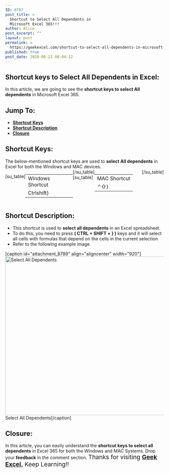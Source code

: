 ```yaml
---
ID: 8787
post_title: >
  Shortcut to Select All Dependents in
  Microsoft Excel 365!!!
author: Alice
post_excerpt: ""
layout: post
permalink: >
  https://geekexcel.com/shortcut-to-select-all-dependents-in-microsoft-excel-365/
published: true
post_date: 2020-06-22 08:04:12
---
```

<h2>Shortcut keys to Select All Dependents in Excel:</h2>
In this article, we are going to see the <strong>shortcut keys to select All dependents</strong> in Microsoft Excel 365.
<h2>Jump To:</h2>
<ul>
 	<li><strong><a href="#1">Shortcut Keys</a></strong></li>
 	<li><strong><a href="#2">Shortcut Description</a></strong></li>
 	<li><strong><a href="#3">Closure</a></strong></li>
</ul>
<h2 id="1">Shortcut Keys:</h2>
The below-mentioned shortcut keys are used to <strong>select All dependents</strong> in Excel for both the Windows and MAC devices.
<div style="display: flex;">

[su_table]
<table>
<tbody>
<tr>
<td>Windows Shortcut</td>
</tr>
<tr>
<td style="display: flex;"><span class="key-flex"><span class="win-key" style="width: 120px;"><span class="custom-span-key">Ctrl</span></span></span><span class="key-flex"><span class="win-key" style="width: 120px;"><span class="custom-span-key">shift</span></span></span><span class="key-flex"><span class="win-key"><span class="custom-span-key">}</span></span></span></td>
</tr>
</tbody>
</table>
[/su_table]
[su_table]
<table style="float: right;">
<tbody>
<tr>
<td>MAC Shortcut</td>
</tr>
<tr>
<td style="display: flex;"><span class="key-flex"><span class="mac-key"><span class="custom-span-key">⌃</span></span></span><span class="key-flex"><span class="mac-key"><span class="custom-span-key">⇧</span></span></span><span class="key-flex"><span class="mac-key"><span class="custom-span-key">}</span></span></span></td>
</tr>
</tbody>
</table>
[/su_table]

</div>
<h2 id="2">Shortcut Description:</h2>
<ul>
 	<li>This shortcut is used to <strong>select all dependents</strong> in an Excel spreadsheet.</li>
 	<li>To do this, you need to press <strong>( CTRL + SHIFT + } )</strong> keys and it will select all cells with formulas that depend on the cells in the current selection</li>
 	<li>Refer to the following example image.</li>
</ul>
[caption id="attachment_8789" align="aligncenter" width="920"]<img class="size-full wp-image-8789" src="https://geekexcel.com/wp-content/uploads/2020/06/ezgif.com-optimize-7-1.gif" alt="Select All Dependents" width="920" height="504" /> Select All Dependents[/caption]
<h2 id="3">Closure:</h2>
In this article, you can easily understand the <strong>shortcut keys to select all dependents</strong> in Excel 365 for both the Windows and MAC Systems. Drop your <strong>feedback</strong> in the comment section. <span style="font-size: 19px;">Thanks for visiting <strong><a href="https://geekexcel.com/">Geek Excel.</a></strong> Keep Learning!!</span>